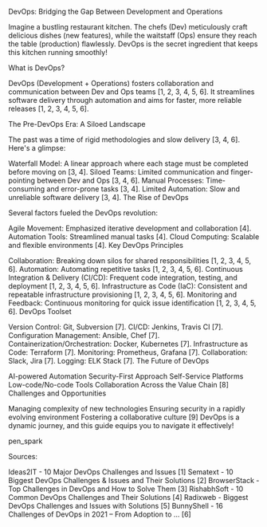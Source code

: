 DevOps: Bridging the Gap Between Development and Operations

Imagine a bustling restaurant kitchen. The chefs (Dev) meticulously craft delicious dishes (new features), while the waitstaff (Ops) ensure they reach the table (production) flawlessly. DevOps is the secret ingredient that keeps this kitchen running smoothly!

What is DevOps?

DevOps (Development + Operations) fosters collaboration and communication between Dev and Ops teams [1, 2, 3, 4, 5, 6]. It streamlines software delivery through automation and aims for faster, more reliable releases [1, 2, 3, 4, 5, 6].

The Pre-DevOps Era: A Siloed Landscape

The past was a time of rigid methodologies and slow delivery [3, 4, 6]. Here's a glimpse:

Waterfall Model: A linear approach where each stage must be completed before moving on [3, 4].
Siloed Teams: Limited communication and finger-pointing between Dev and Ops [3, 4, 6].
Manual Processes: Time-consuming and error-prone tasks [3, 4].
Limited Automation: Slow and unreliable software delivery [3, 4].
The Rise of DevOps

Several factors fueled the DevOps revolution:

Agile Movement: Emphasized iterative development and collaboration [4].
Automation Tools: Streamlined manual tasks [4].
Cloud Computing: Scalable and flexible environments [4].
Key DevOps Principles

Collaboration: Breaking down silos for shared responsibilities [1, 2, 3, 4, 5, 6].
Automation: Automating repetitive tasks [1, 2, 3, 4, 5, 6].
Continuous Integration & Delivery (CI/CD): Frequent code integration, testing, and deployment [1, 2, 3, 4, 5, 6].
Infrastructure as Code (IaC): Consistent and repeatable infrastructure provisioning [1, 2, 3, 4, 5, 6].
Monitoring and Feedback: Continuous monitoring for quick issue identification [1, 2, 3, 4, 5, 6].
DevOps Toolset

Version Control: Git, Subversion [7].
CI/CD: Jenkins, Travis CI [7].
Configuration Management: Ansible, Chef [7].
Containerization/Orchestration: Docker, Kubernetes [7].
Infrastructure as Code: Terraform [7].
Monitoring: Prometheus, Grafana [7].
Collaboration: Slack, Jira [7].
Logging: ELK Stack [7].
The Future of DevOps

AI-powered Automation
Security-First Approach
Self-Service Platforms
Low-code/No-code Tools
Collaboration Across the Value Chain [8]
Challenges and Opportunities

Managing complexity of new technologies
Ensuring security in a rapidly evolving environment
Fostering a collaborative culture [9]
DevOps is a dynamic journey, and this guide equips you to navigate it effectively!

pen_spark

Sources:

Ideas2IT - 10 Major DevOps Challenges and Issues [1]
Sematext - 10 Biggest DevOps Challenges & Issues and Their Solutions [2]
BrowserStack - Top Challenges in DevOps and How to Solve Them [3]
RishabhSoft - 10 Common DevOps Challenges and Their Solutions [4]
Radixweb - Biggest DevOps Challenges and Issues with Solutions [5]
BunnyShell - 16 Challenges of DevOps in 2021 – From Adoption to ... [6]


